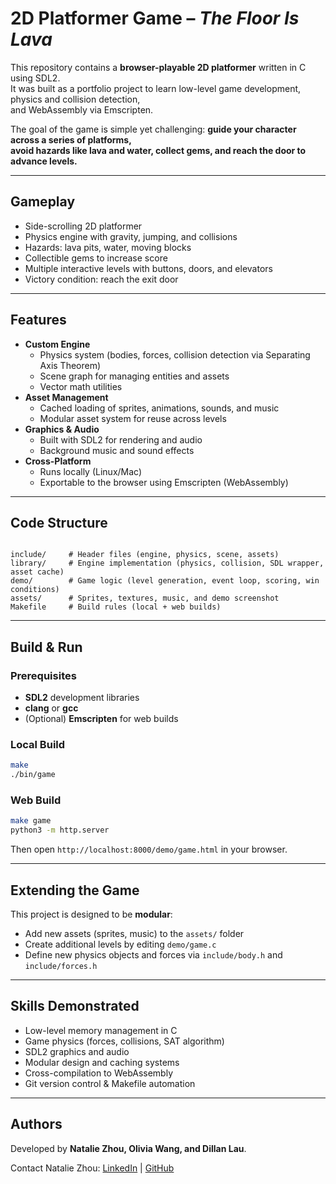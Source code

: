 
# 2D Platformer Game – *The Floor Is Lava*

This repository contains a **browser-playable 2D platformer** written in C using SDL2.  
It was built as a portfolio project to learn low-level game development, physics and collision detection,  
and WebAssembly via Emscripten.  

The goal of the game is simple yet challenging: **guide your character across a series of platforms,  
avoid hazards like lava and water, collect gems, and reach the door to advance levels.**

---

## Gameplay
- Side-scrolling 2D platformer
- Physics engine with gravity, jumping, and collisions
- Hazards: lava pits, water, moving blocks
- Collectible gems to increase score
- Multiple interactive levels with buttons, doors, and elevators
- Victory condition: reach the exit door

---

## Features
- **Custom Engine**  
  - Physics system (bodies, forces, collision detection via Separating Axis Theorem)  
  - Scene graph for managing entities and assets  
  - Vector math utilities
- **Asset Management**  
  - Cached loading of sprites, animations, sounds, and music  
  - Modular asset system for reuse across levels
- **Graphics & Audio**  
  - Built with SDL2 for rendering and audio  
  - Background music and sound effects
- **Cross-Platform**  
  - Runs locally (Linux/Mac)  
  - Exportable to the browser using Emscripten (WebAssembly)

---

## Code Structure
```

include/     # Header files (engine, physics, scene, assets)
library/     # Engine implementation (physics, collision, SDL wrapper, asset cache)
demo/        # Game logic (level generation, event loop, scoring, win conditions)
assets/      # Sprites, textures, music, and demo screenshot
Makefile     # Build rules (local + web builds)

````

---

## Build & Run

### Prerequisites
- **SDL2** development libraries
- **clang** or **gcc**
- (Optional) **Emscripten** for web builds

### Local Build
```bash
make
./bin/game
````

### Web Build

```bash
make game
python3 -m http.server
```

Then open `http://localhost:8000/demo/game.html` in your browser.

---

## Extending the Game

This project is designed to be **modular**:

* Add new assets (sprites, music) to the `assets/` folder
* Create additional levels by editing `demo/game.c`
* Define new physics objects and forces via `include/body.h` and `include/forces.h`

---

## Skills Demonstrated

* Low-level memory management in C
* Game physics (forces, collisions, SAT algorithm)
* SDL2 graphics and audio
* Modular design and caching systems
* Cross-compilation to WebAssembly
* Git version control & Makefile automation

---

## Authors

Developed by **Natalie Zhou, Olivia Wang, and Dillan Lau**.

Contact Natalie Zhou: [LinkedIn](https://www.linkedin.com/in/nataliezhou99) | [GitHub](https://github.com/nataliezhou99)
